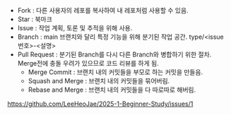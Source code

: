 * Fork : 다른 사용자의 레포를 복사하여 내 레포처럼 사용할 수 있음.
* Star : 북마크
* Issue : 작업 계획, 토론 및 추적을 위해 사용.
* Branch : main 브랜치와 달리 특정 기능을 위해 분기된 작업 공간.
    type/<issue 번호>-<설명>
* Pull Request : 분기된 Branch를 다시 다른 Branch와 병합하기 위한 절차. Merge전에 충돌 우려가 있으므로 코드 리뷰를 하게 됨.
    - Merge Commit : 브랜치 내의 커밋들을 부모로 하는 커밋을 만들음.
    - Squash and Merge : 브랜치 내의 커밋들을 묶어버림.
    - Rebase and Merge : 브랜치 내의 커밋들을 다 따로따로 해버림.

<https://github.com/LeeHeoJae/2025-1-Beginner-Study/issues/1>